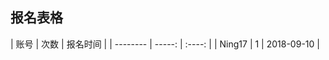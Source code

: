 ##  报名表格

| 账号        | 次数    |  报名时间  |
    | --------   | -----:   | :----: |
    | Ning17        | 1      |   2018-09-10    |
